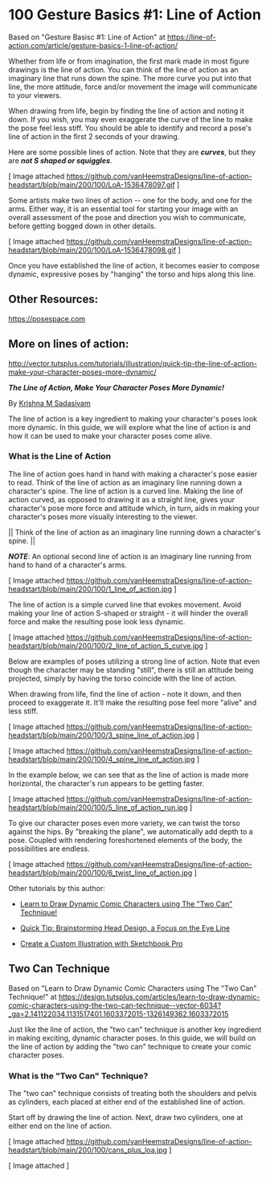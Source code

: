 # 100 Gesture Basics #1: Line of Action

Based on "Gesture Basisc #1: Line of Action" at https://line-of-action.com/article/gesture-basics-1-line-of-action/

Whether from life or from imagination, the first mark made in most figure drawings is the line of action. You can think of the line of action as an imaginary line that runs down the spine. The more curve you put into that line, the more attitude, force and/or movement the image will communicate to your viewers.

When drawing from life, begin by finding the line of action and noting it down. If you wish, you may even exaggerate the curve of the line to make the pose feel less stiff. You should be able to identify and record a pose's line of action in the first 2 seconds of your drawing.

Here are some possible lines of action. Note that they are ***curves***, but they are ***not S shaped or squiggles***. 

[ Image attached https://github.com/vanHeemstraDesigns/line-of-action-headstart/blob/main/200/100/LoA-1536478097.gif ]

Some artists make two lines of action -- one for the body, and one for the arms. Either way, it is an essential tool for starting your image with an overall assessment of the pose and direction you wish to communicate, before getting bogged down in other details. 

[ Image attached https://github.com/vanHeemstraDesigns/line-of-action-headstart/blob/main/200/100/LoA-1536478098.gif ]

Once you have established the line of action, it becomes easier to compose dynamic, expressive poses by "hanging" the torso and hips along this line.

## Other Resources:

https://posespace.com

## More on lines of action:

http://vector.tutsplus.com/tutorials/illustration/quick-tip-the-line-of-action-make-your-character-poses-more-dynamic/

***The Line of Action, Make Your Character Poses More Dynamic!***

By [Krishna M Sadasivam](https://tutsplus.com/authors/krishna-m-sadasivam)

The line of action is a key ingredient to making your character's poses look more dynamic. In this guide, we will explore what the line of action is and how it can be used to make your character poses come alive.

### What is the Line of Action

The line of action goes hand in hand with making a character's pose easier to read. Think of the line of action as an imaginary line running down a character's spine. The line of action is a curved line. Making the line of action curved, as opposed to drawing it as a straight line, gives your character's pose more force and attitude which, in turn, aids in making your character's poses more visually interesting to the viewer.

|| Think of the line of action as an imaginary line running down a character's spine. ||

***NOTE***: An optional second line of action is an imaginary line running from hand to hand of a character's arms.

[ Image attached https://github.com/vanHeemstraDesigns/line-of-action-headstart/blob/main/200/100/1_line_of_action.jpg ]

The line of action is a simple curved line that evokes movement. Avoid making your line of action S-shaped or straight - it will hinder the overall force and make the resulting pose look less dynamic.

[ Image attached https://github.com/vanHeemstraDesigns/line-of-action-headstart/blob/main/200/100/2_line_of_action_S_curve.jpg ]

Below are examples of poses utilizing a strong line of action. Note that even though the character may be standing "still", there is still an attitude being projected, simply by having the torso coincide with the line of action.

When drawing from life, find the line of action - note it down, and then proceed to exaggerate it. It'll make the resulting pose feel more "alive" and less stiff.

[ Image attached https://github.com/vanHeemstraDesigns/line-of-action-headstart/blob/main/200/100/3_spine_line_of_action.jpg ]

[ Image attached https://github.com/vanHeemstraDesigns/line-of-action-headstart/blob/main/200/100/4_spine_line_of_action.jpg ]

In the example below, we can see that as the line of action is made more horizontal, the character's run appears to be getting faster.

[ Image attached https://github.com/vanHeemstraDesigns/line-of-action-headstart/blob/main/200/100/5_line_of_action_run.jpg ]

To give our character poses even more variety, we can twist the torso against the hips. By "breaking the plane", we automatically add depth to a pose. Coupled with rendering foreshortened elements of the body, the possibilities are endless.

[ Image attached https://github.com/vanHeemstraDesigns/line-of-action-headstart/blob/main/200/100/6_twist_line_of_action.jpg ]

Other tutorials by this author:

- [Learn to Draw Dynamic Comic Characters using The "Two Can" Technique!](http://design.tutsplus.com/articles/learn-to-draw-dynamic-comic-characters-using-the-two-can-technique--vector-6034?_ga=2.141146482.1131517401.1603372015-1326149362.1603372015)

- [Quick Tip: Brainstorming Head Design, a Focus on the Eye Line](http://design.tutsplus.com/articles/quick-tip-brainstorming-head-design-a-focus-on-the-eye-line--vector-5436?_ga=2.141146482.1131517401.1603372015-1326149362.1603372015)

- [Create a Custom Illustration with Sketchbook Pro](http://design.tutsplus.com/tutorials/create-a-custom-illustration-with-sketchbook-pro--vector-5351?_ga=2.244972741.1131517401.1603372015-1326149362.1603372015)

## Two Can Technique

Based on "Learn to Draw Dynamic Comic Characters using The "Two Can" Technique!" at https://design.tutsplus.com/articles/learn-to-draw-dynamic-comic-characters-using-the-two-can-technique--vector-6034?_ga=2.141122034.1131517401.1603372015-1326149362.1603372015

Just like the line of action, the "two can" technique is another key ingredient in making exciting, dynamic character poses. In this guide, we will build on the line of action by adding the "two can" technique to create your comic character poses.

### What is the "Two Can" Technique?

The "two can" technique consists of treating both the shoulders and pelvis as cylinders, each placed at either end of the established line of action.

Start off by drawing the line of action. Next, draw two cylinders, one at either end on the line of action.

[ Image attached https://github.com/vanHeemstraDesigns/line-of-action-headstart/blob/main/200/100/cans_plus_loa.jpg ]

[ Image attached  ]




